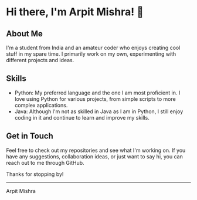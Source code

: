 
# Hi there, I'm Arpit Mishra! 👋

## About Me

I'm a student from India and an amateur coder who enjoys creating cool stuff in my spare time. I primarily work on my own, experimenting with different projects and ideas. 

## Skills

- Python: My preferred language and the one I am most proficient in. I love using Python for various projects, from simple scripts to more complex applications.
- Java: Although I'm not as skilled in Java as I am in Python, I still enjoy coding in it and continue to learn and improve my skills.


## Get in Touch

Feel free to check out my repositories and see what I'm working on. If you have any suggestions, collaboration ideas, or just want to say hi, you can reach out to me through GitHub.



Thanks for stopping by!

---
Arpit Mishra
